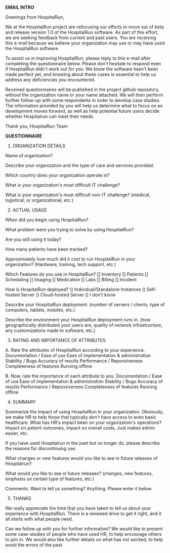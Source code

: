 **EMAIL INTRO**

Greetings from HospitalRun,

We at the HospitalRun project are refocusing our efforts to move out of beta and release version 1.0 of the HospitalRun software. As part of this effort, we are seeking feedback from current and past users. You are receiving this e-mail because we believe your organization may use or may have used the HospitalRun software.

To assist us in improving HospitalRun, please reply to this e-mail after completing the questionnaire below. Please don't hesitate to respond even if HospitalRun didn't work out for you. We know the software hasn't been made perfect yet, and knowing about these cases is essential to help us address any deficiencies you encountered.

Received questionnaires will be published in the project github repository, without the organization name or your name attached. We will then perform further follow-up with some respondents in order to develop case studies. The information provided by you will help us determine what to focus on as development moves forward, as well as help potential future users decide whether Hospitalrun can meet their needs.

Thank you,
HospitalRun Team





**QUESTIONNAIRE**


1. ORGANIZATION DETAILS

Name of organization?

Describe your organization and the type of care and services provided.

Which country does your organization operate in?

What is your organization's most difficult IT challenge?

What is your organization's most difficult non-IT challenge? (medical, logistical, or organizational, etc.)


2. ACTUAL USAGE

When did you begin using HospitalRun?

What problem were you trying to solve by using HospitalRun?

Are you still using it today?

How many patients have been tracked?

Approximately how much did it cost to run HospitalRun in your organization? (Hardware, training, tech support, etc.)

Which Features do you use in HospitalRun?
[] Inventory
[] Patients
[] Scheduling
[] Imaging
[] Medication
[] Labs
[] Billing
[] Incident

How is HospitalRun deployed?
() Individual/Standalone Instances
() Self-hosted Server
() Cloud-hosted Server
() I don't know

Describe your HospitalRun deployment. (number of servers / clients, type of computers, tablets, mobiles, etc.)

Describe the environment your HospitalRun deployment runs in. (how geographically distributed your users are, quality of network infrastructure, any customizations made to software, etc.)


3. RATING AND IMPORTANCE OF ATTRIBUTES

A. Rate the attributes of HospitalRun according to your experience.
Documentation / Ease of use
Ease of implementation & administration
Stability / Bugs
Accuracy of results
Performance / Reponsiveness
Completeness of features
Running offline

B. Now, rate the importance of each attribute to you.
Documentation / Ease of use
Ease of implementation & administration
Stability / Bugs
Accuracy of results
Performance / Reponsiveness
Completeness of features
Running offline


4. SUMMARY

Summarize the impact of using HospitalRun in your organization. Obviously, we make HR to help those that typically don't have access to even basic healthcare.  What has HR's impact been on your organization's operations? Impact on patient outcomes, impact on overall costs, Just makes admin easier, etc.

If you have used Hospitalrun in the past but no longer do, please describe the reasons for discontinuing use.

What changes or new features would you like to see in future releases of Hospitalrun?

What would you like to see in future releases? (changes, new features, emphasis on certain type of features, etc.)

Comments. Want to tell us something? Anything. Please enter it below.


5. THANKS

We really appreciate the time that you have taken to tell us about your experience with HospitalRun.  There is a renewed drive to get it right, and it all starts with what people need.

Can we follow up with you for further information? We would like to present some case-studies of people who have used HR, to help encourage others to join in.  We would also like further details on what has not worked, to help avoid the errors of the past.
